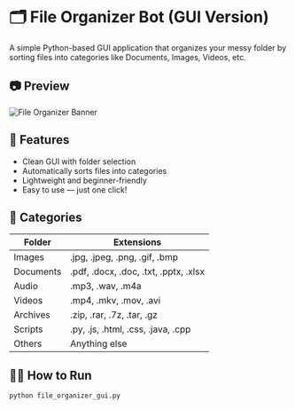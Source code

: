 # 🗂️ File Organizer Bot (GUI Version)

A simple Python-based GUI application that organizes your messy folder by sorting files into categories like Documents, Images, Videos, etc.

## 📷 Preview
![File Organizer Banner](https://github.com/NudratAbbas/File-Organizer-Bot-Sort-Your-Files-in-One-Click-Python-GUI-)

## 🚀 Features
- Clean GUI with folder selection
- Automatically sorts files into categories
- Lightweight and beginner-friendly
- Easy to use — just one click!

## 📁 Categories
| Folder       | Extensions                                  |
|--------------|---------------------------------------------|
| Images       | .jpg, .jpeg, .png, .gif, .bmp              |
| Documents    | .pdf, .docx, .doc, .txt, .pptx, .xlsx       |
| Audio        | .mp3, .wav, .m4a                            |
| Videos       | .mp4, .mkv, .mov, .avi                      |
| Archives     | .zip, .rar, .7z, .tar, .gz                  |
| Scripts      | .py, .js, .html, .css, .java, .cpp          |
| Others       | Anything else                              |

## 🧑‍💻 How to Run

```bash
python file_organizer_gui.py
